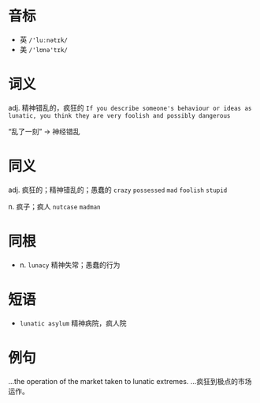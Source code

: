 # 音标

- 英 `/'luːnətɪk/`
- 美 `/'lʊnə'tɪk/`

# 词义

adj. 精神错乱的，疯狂的
`If you describe someone's behaviour or ideas as lunatic, you think they are very foolish and possibly dangerous`



“乱了一刻” → 神经错乱

# 同义

adj. 疯狂的；精神错乱的；愚蠢的
`crazy` `possessed` `mad` `foolish` `stupid`

n. 疯子；疯人
`nutcase` `madman`

# 同根

- n. `lunacy` 精神失常；愚蠢的行为

# 短语

- `lunatic asylum` 精神病院，疯人院

# 例句

...the operation of the market taken to lunatic extremes.
…疯狂到极点的市场运作。


